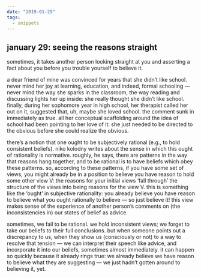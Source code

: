 ```yaml
---
date: "2019-01-29"
tags:
  - snippets
---
```

## january 29: seeing the reasons straight

sometimes, it takes another person looking straight at you and asserting a fact about you before you trouble yourself to believe it.

a dear friend of mine was convinced for years that she didn’t like school. never mind her joy at learning, education, and indeed, formal schooling —never mind the way she sparks in the classroom, the way reading and discussing lights her up inside: she really thought she didn’t like school. finally, during her sophomore year in high school, her therapist called her out on it, suggested that, uh, maybe she loved school. the comment sunk in immediately as true. all her conceptual scaffolding around the idea of school had been pointing to her love of it: she just needed to be directed to the obvious before she could realize the obvious.

there’s a notion that one ought to be subjectively rational (e.g., to hold consistent beliefs). niko kolodny writes about the sense in which this ought of rationality is normative. roughly, he says, there are patterns in the way that reasons hang together, and to be rational is to have beliefs which obey these patterns. so, according to these patterns, if you have some set of views, you might already be in a position to believe you have reason to hold some other view V: the reasons for your initial views ‘fall through’ the structure of the views into being reasons for the view V. this is something like the ‘ought’ in subjective rationality: you already believe you have reason to believe what you ought rationally to believe — so just believe it! this view makes sense of the experience of another person’s comments on (the inconsistencies in) our states of belief as advice.

sometimes, we fail to be rational. we hold inconsistent views; we forget to take our beliefs to their full conclusions. but when someone points out a discrepancy to us, when they show us (consciously or not) to a way to resolve that tension — we can interpret their speech like advice, and incorporate it into our beliefs, sometimes almost immediately. it can happen so quickly because it already rings true: we already believe we have reason to believe what they are suggesting — we just hadn’t gotten around to believing it, yet.
